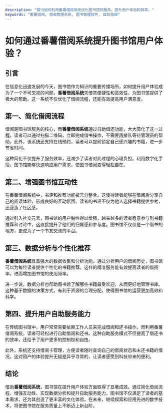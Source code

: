 ```yaml
---
description: "探讨如何利用番薯借阅系统优化图书馆的服务，提升用户体验和效率。"
keywords: "番薯借阅, 借阅管理系统, 图书管理软件, 自助借阅"
---
```

# 如何通过番薯借阅系统提升图书馆用户体验？

## 引言

在信息化迅速发展的今天，图书馆作为知识的重要传播场所，如何提升用户体验成为了一个不可忽视的问题。**番薯借阅系统**凭借其便捷性和高效性，为图书馆提供了极大的帮助。这一系统不仅优化了借阅流程，还能有效提高用户满意度。

## 第一、简化借阅流程

借阅是图书馆服务的核心，而**番薯借阅系统**通过自助借还功能，大大简化了这一过程。读者可以通过扫描二维码，立即完成借书操作，不需要再排队等待管理员的帮助。此外，该系统还支持在线预约，读者可以提前锁定自己感兴趣的书籍，进一步节省时间。

这种简化不仅提升了服务效率，还减少了读者对此过程的心理负担。利用数字化手段，图书馆能够快速响应用户需求，使图书借阅变得轻松自在。

## 第二、增强图书馆互动性

在番薯借阅系统中，书评和推荐功能被充分整合。这使得读者能够在借阅后分享自己的阅读体验，形成良好的互动氛围。读者的书评不仅为他人选择书籍提供参考，还营造了社区感。

通过引入社交元素，图书馆的用户黏性得以增强，越来越多的读者愿意参与到书籍推荐和讨论中，这直接提升了他们的归属感和参与度。图书馆不仅仅是一个借书的地方，更成为了一个书友交流的平台。

## 第三、数据分析与个性化推荐

**番薯借阅系统**具备强大的数据收集和分析功能。通过分析用户的借阅历史，图书馆可以为每位读者提供个性化的书籍推荐。这样的精准服务能有效提高读者的借阅率，进而增加图书馆的使用频率。

进一步说，数据分析也帮助图书馆了解哪些书籍最受欢迎，从而更好地管理书库。这种基于数据的决策方式，有利于资源的合理分配，使得图书馆的运营更加高效和科学。

## 第四、提升用户自助服务能力

在传统图书馆中，用户常常需要依赖工作人员来完成借阅和还书操作。而利用番薯借阅系统，读者可轻松进行自助借阅和还书。这种自助服务模式不但提高了借还书的效率，还给予了用户更多的控制权和自由。

此外，系统还支持借阅卡管理，方便读者随时查询自己的借阅状态和未还书籍的情况。这对用户的体验提升无疑是异乎寻常的，让读者感受到科技带来的便利。

## 结论

借助**番薯借阅系统**，图书馆在提升用户体验方面取得了显著成效。通过简化借阅流程、增强互动性、实现数据分析和提升自助服务能力，图书馆不仅满足了读者的基本需求，还为其创造了更丰富的文化体验。在未来，继续探索和应用先进的数字技术，将使图书馆在服务质量上不断迈上新台阶。
